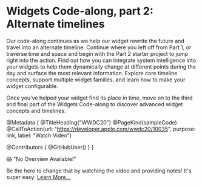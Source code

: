 # Widgets Code-along, part 2: Alternate timelines

Our code-along continues as we help our widget rewrite the future and travel into an alternate timeline. Continue where you left off from Part 1, or traverse time and space and begin with the Part 2 starter project to jump right into the action. Find out how you can integrate system intelligence into your widgets to help them dynamically change at different points during the day and surface the most relevant information. Explore core timeline concepts, support multiple widget families, and learn how to make your widget configurable.

Once you’ve helped your widget find its place in time, move on to the third and final part of the Widgets Code-along to discover advanced widget concepts and timelines.

@Metadata {
   @TitleHeading("WWDC20")
   @PageKind(sampleCode)
   @CallToAction(url: "https://developer.apple.com/wwdc20/10035", purpose: link, label: "Watch Video")

   @Contributors {
      @GitHubUser(<replace this with your GitHub handle>)
   }
}

😱 "No Overview Available!"

Be the hero to change that by watching the video and providing notes! It's super easy:
 [Learn More…](https://wwdcnotes.github.io/WWDCNotes/documentation/wwdcnotes/contributing)
